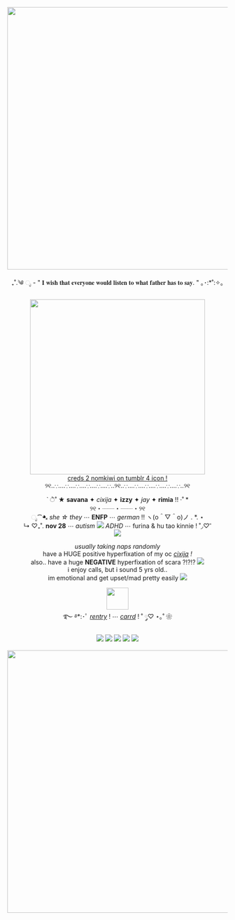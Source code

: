 <p align="center">
  <img src="https://github.com/user-attachments/assets/952584b2-7e00-4ade-b80e-6413b257854a" width="600px">
</p>
<p align="center">
₊˚.༄ ೃ - " 𝐈 𝐰𝐢𝐬𝐡 𝐭𝐡𝐚𝐭 𝐞𝐯𝐞𝐫𝐲𝐨𝐧𝐞 𝐰𝐨𝐮𝐥𝐝 𝐥𝐢𝐬𝐭𝐞𝐧 𝐭𝐨 𝐰𝐡𝐚𝐭 𝐟𝐚𝐭𝐡𝐞𝐫 𝐡𝐚𝐬 𝐭𝐨 𝐬𝐚𝐲. " ｡･:*˚:✧｡
</p>
<p align="center">
<img src="https://github.com/user-attachments/assets/57b9d7ce-b82c-4798-9b7e-5c8582e1f6da" width="400px">
<br>
<a href="https://www.tumblr.com/nomkiwi/755635681244643328/kyoko-sakura-for-whisfers-event-tap">creds 2 nomkiwi on tumblr 4 icon ! </a>
<br>
୨୧‥∵‥‥∵‥‥∵‥‥∵‥‥∵‥‥∵‥୨୧‥∵‥‥∵‥‥∵‥‥∵‥‥∵‥‥∵‥୨୧
</p>
<p align="center">
` ੈ˚ ★ <b>savana</b> ✦ <i>cixija</i> ✦ <b>izzy</b> ✦ <i>jay</i> ✦ <b>rimia</b> !! ·˚ *
<br> ୨୧・┈┈・┈┈・୨୧
<br> ೃ⁀➷ <i>she ☆ they</i> ⋯ <b>ENFP</b> ⋯ <i>german</i> !! ヽ(o＾▽＾o)ノ . *. ⋆
<br> ↳ ♡₊˚. <b>nov 28</b> ⋯ <i>autism <img src="https://github.com/user-attachments/assets/da04b972-1d0a-4d6b-b11d-87d0bf4cdcb2"> ADHD</i> ⋯ furina & hu tao kinnie ! ˚◞♡ ⃗
<br> <img src="https://watermelon.crd.co/assets/images/gallery16/57de5ebd.png?v=6332de85">
</p>
<p align="center">
<i>usually taking naps randomly</i>
<br> have a HUGE positive hyperfixation of my oc <a href="https://cixijaxizzyii.carrd.co/"><i>cixija</i></a> <i>!</i>
<br> also.. have a huge <b>NEGATIVE</b> hyperfixation of scara ?!?!? <img src="https://graphic.neocities.org/tumblr_lpzmiflCxR1qfel73.gif">
<br> i enjoy calls, but i sound 5 yrs old..
<br> im emotional and get upset/mad pretty easily <img src="https://graphic.neocities.org/emoji_6.gif">
</p>
<p align="center">
<img src="https://github.com/user-attachments/assets/db5f3b9a-7ee3-4f61-8887-f96b46f74ede" width="50px">
<br>
࿐ ࿔*:･ﾟ <a href="https://rentry.co/savshome"><i>rentry</i></a> ! ⋯ <a href="https://iisqvzxie.carrd.co"><i>carrd</i></a> ! ˚ ༘♡ ⋆｡˚ ❀
<br>
<br>
<img src="https://github.com/user-attachments/assets/522e0b0e-bca4-4046-a262-d15e75f2e480"> <img src="https://github.com/user-attachments/assets/716c5a6e-9207-4567-96c7-334149c41804"> <img src="https://github.com/user-attachments/assets/3dd637d3-4542-4e5e-8c2c-d9f012cc3d00"> <img src="https://github.com/user-attachments/assets/35f7d3e7-6f56-4cb0-9a2f-9003c99102e7"> <img src="https://github.com/user-attachments/assets/0fa49470-76f2-4dc1-a868-7c27cc015b36">
<br>
<br> <img src="https://github.com/user-attachments/assets/952584b2-7e00-4ade-b80e-6413b257854a" width="600px">
